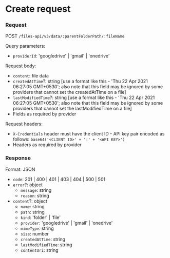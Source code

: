 # Create request

### Request

POST `/files-api/v3/data/:parentFolderPath/:fileName`

Query parameters:

- `providerId`: 'googledrive' | 'gmail' | 'onedrive'

Request body:

- `content`: file data
- `createdAtTime`?: string [use a format like this - 'Thu 22 Apr 2021 06:27:05 GMT+0530'; also note that this field may be ignored by some providers that cannot set the createdAtTime on a file]
- `lastModifiedTime`?: string [use a format like this - 'Thu 22 Apr 2021 06:27:05 GMT+0530'; also note that this field may be ignored by some providers that cannot set the lastModifiedTime on a file]
- Fields as required by provider

Request headers:

- `X-Credentials` header must have the client ID - API key pair encoded as follows: `base64('<CLIENT ID>' + ':' + '<API KEY>')`
- Headers as required by provider

### Response

Format: JSON

- `code`: 201 | 400 | 401 | 403 | 404 | 500 | 501
- `error`?: object
	- `message`: string
	- `reason`: string
- `content`?: object
	- `name`: string
	- `path`: string
	- `kind`: 'folder' | 'file'
	- `provider`: 'googledrive' | 'gmail' | 'onedrive'
	- `mimeType`: string
	- `size`: number
	- `createdAtTime`: string
	- `lastModifiedTime`: string
	- `contentUri`: string
